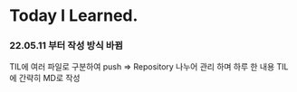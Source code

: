 # Today I Learned.

### 22.05.11 부터 작성 방식 바뀜

TIL에 여러 파일로 구분하여 push => Repository 나누어 관리 하며 하루 한 내용 TIL에 간략히 MD로 작성
